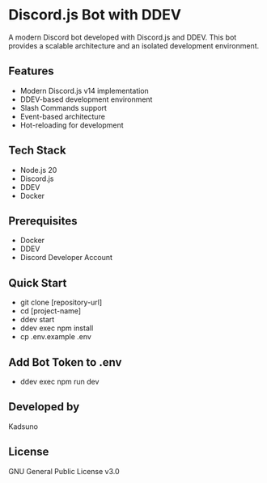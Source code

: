 # Discord.js Bot with DDEV

A modern Discord bot developed with Discord.js and DDEV. This bot provides a scalable architecture and an isolated development environment.

## Features
- Modern Discord.js v14 implementation
- DDEV-based development environment
- Slash Commands support
- Event-based architecture
- Hot-reloading for development

## Tech Stack
- Node.js 20
- Discord.js
- DDEV
- Docker

## Prerequisites
- Docker
- DDEV
- Discord Developer Account

## Quick Start
- git clone [repository-url]
- cd [project-name]
- ddev start
- ddev exec npm install
- cp .env.example .env

## Add Bot Token to .env
- ddev exec npm run dev

## Developed by
Kadsuno

## License
GNU General Public License v3.0

